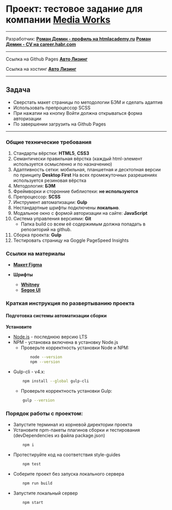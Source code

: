 # **Проект: тестовое задание для компании [Media Works](https://mworks.ru/)**

* * *
Разработчик: 
**[Роман Демин - профиль на htmlacademy.ru](https://htmlacademy.ru/profile/id219593)**
**[Роман Демин - CV на career.habr.com](https://career.habr.com/andromman)**

* * *
Ссылка на Github Pages **[Авто Лизинг](https://demindesign.ru/autoleasing/)**

Ссылка на хостинг **[Авто Лизинг](https://demindesign/autoleasing/)**

* * *
## Задача
 - Сверстать макет страницы по методологии БЭМ и сделать адаптив
 - Использовать препроцессор SCSS
 - При нажатии на кнопку Войти должна открываться форма авторизации
 - По завершении загрузить на Github Pages

* * *
### Общие технические требования

1. Стандарты вёрстки: **HTML5**, **CSS3**
2. Семантически правильная вёрстка (каждый html-элемент используется осмысленно и по назначению)
3. Адаптивность сетки: мобильная, планшетная и десктопная версии по принципу **Desktop First**
На всех промежуточных разрешениях используется резиновая вёрстка
4. Методология: **БЭМ**
5. Фреймворки и сторонние библиотеки: **не используются**
6. Препроцессор: **SCSS**
7. Инструмент автоматизации: **Gulp**
8. Нестандартные шрифты подключены **локально**.
9. Модальное окно с формой авторизации на сайте: **JavaScript**
10. Система управления версиями: **Git**
    * Папка build со всем её содержимым должна попадать в репозиторий на github.
11. Сборка проекта: **Gulp**
12. Тестировать страницу на Goggle PageSpeed Insights 

### Ссылки на материалы

- **[Макет Figma](https://www.figma.com/file/zTzATxQojcX5hO0sr5jzel/Test-Landing)**

- **Шрифты**
  - **[Whitney](https://webfonts.pro/base-web-fonts/sans-serif-grotesque/898-whitney.html)**
  - **[Segoe UI](https://webfonts.pro/base-web-fonts/sans-serif-grotesque/525-segoe-ui.html)**

### Краткая инструкция по развертыванию проекта

#### Подготовка системы автоматизации сборки

**Установите**
  * [Node.js](https://nodejs.org/ru/) - последнюю версию LTS
  * NPM - установка включена в установку Node.js
    * Проверьте корректность установки Node и NPM:
        ```bash
            node --version
            npm --version
        ```
  * Gulp-cli - v4.x: 
    ```bash
        npm install --global gulp-cli
    ```
    * Проверьте корректность установки Gulp:
    ```bash
        gulp --version
    ```

### Порядок работы с проектом:
* Запустите терминал из корневой директории проекта
* Установите npm-пакеты плагинов сборки и тестирования (devDependencies из файла package.json) 
  ```bash
      npm i
  ```
* Протестируйте код на соответствия style-guides
  ```bash 
      npm test
  ```
* Соберите проект без запуска локального сервера
  ```bash
      npm run build
  ```
* Запустите локальный сервер
  ```bash
      npm start
  ```
